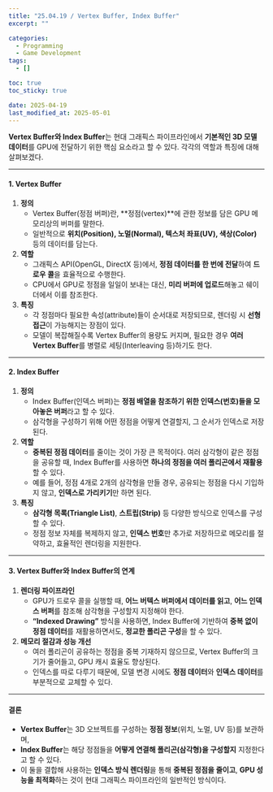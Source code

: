 ```yaml
---
title: "25.04.19 / Vertex Buffer, Index Buffer"
excerpt: ""

categories:
  - Programming
  - Game Development
tags:
  - []

toc: true
toc_sticky: true

date: 2025-04-19
last_modified_at: 2025-05-01
---
```


**Vertex Buffer와 Index Buffer**는 현대 그래픽스 파이프라인에서 **기본적인 3D 모델 데이터**를 GPU에 전달하기 위한 핵심 요소라고 할 수 있다. 각각의 역할과 특징에 대해 살펴보겠다.

---

#### **1\. Vertex Buffer**

1.  **정의**
    - Vertex Buffer(정점 버퍼)란, **정점(vertex)**에 관한 정보를 담은 GPU 메모리상의 버퍼를 말한다.
    - 일반적으로 **위치(Position), 노멀(Normal), 텍스처 좌표(UV), 색상(Color)** 등의 데이터를 담는다.
2.  **역할**
    - 그래픽스 API(OpenGL, DirectX 등)에서, **정점 데이터를 한 번에 전달**하여 **드로우 콜**을 효율적으로 수행한다.
    - CPU에서 GPU로 정점을 일일이 보내는 대신, **미리 버퍼에 업로드**해놓고 쉐이더에서 이를 참조한다.
3.  **특징**
    - 각 정점마다 필요한 속성(attribute)들이 순서대로 저장되므로, 렌더링 시 **선형 접근**이 가능해지는 장점이 있다.
    - 모델이 복잡해질수록 Vertex Buffer의 용량도 커지며, 필요한 경우 **여러 Vertex Buffer**를 병렬로 세팅(Interleaving 등)하기도 한다.

---

#### **2\. Index Buffer**

1.  **정의**
    - Index Buffer(인덱스 버퍼)는 **정점 배열을 참조하기 위한 인덱스(번호)들을 모아놓은 버퍼**라고 할 수 있다.
    - 삼각형을 구성하기 위해 어떤 정점을 어떻게 연결할지, 그 순서가 인덱스로 저장된다.
2.  **역할**
    - **중복된 정점 데이터**를 줄이는 것이 가장 큰 목적이다. 여러 삼각형이 같은 정점을 공유할 때, Index Buffer를 사용하면 **하나의 정점을 여러 폴리곤에서 재활용**할 수 있다.
    - 예를 들어, 정점 4개로 2개의 삼각형을 만들 경우, 공유되는 정점을 다시 기입하지 않고, **인덱스로 가리키기**만 하면 된다.
3.  **특징**
    - **삼각형 목록(Triangle List)**, **스트립(Strip)** 등 다양한 방식으로 인덱스를 구성할 수 있다.
    - 정점 정보 자체를 복제하지 않고, **인덱스 번호**만 추가로 저장하므로 메모리를 절약하고, 효율적인 렌더링을 지원한다.

---

#### **3\. Vertex Buffer와 Index Buffer의 연계**

1.  **렌더링 파이프라인**
    - GPU가 드로우 콜을 실행할 때, **어느 버텍스 버퍼에서 데이터를 읽고**, **어느 인덱스 버퍼**를 참조해 삼각형을 구성할지 지정해야 한다.
    - **“Indexed Drawing”** 방식을 사용하면, Index Buffer에 기반하여 **중복 없이 정점 데이터**를 재활용하면서도, **정교한 폴리곤 구성**을 할 수 있다.
2.  **메모리 절감과 성능 개선**
    - 여러 폴리곤이 공유하는 정점을 중복 기재하지 않으므로, Vertex Buffer의 크기가 줄어들고, GPU 캐시 효율도 향상된다.
    - 인덱스를 따로 다루기 때문에, 모델 변경 시에도 **정점 데이터**와 **인덱스 데이터**를 부분적으로 교체할 수 있다.

---

#### **결론**

- **Vertex Buffer**는 3D 오브젝트를 구성하는 **정점 정보**(위치, 노멀, UV 등)를 보관하며,
- **Index Buffer**는 해당 정점들을 **어떻게 연결해 폴리곤(삼각형)을 구성할지** 지정한다고 할 수 있다.
- 이 둘을 결합해 사용하는 **인덱스 방식 렌더링**을 통해 **중복된 정점을 줄이고**, **GPU 성능을 최적화**하는 것이 현대 그래픽스 파이프라인의 일반적인 방식이다.
